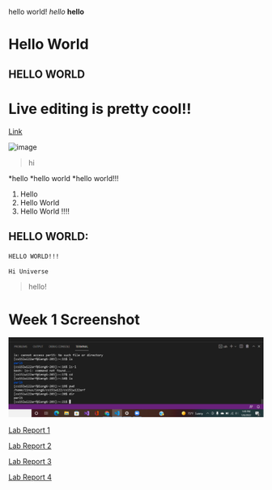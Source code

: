 hello world!
*hello*
**hello**
# Hello World
## HELLO WORLD

# Live editing is pretty cool!!

[Link](https://vickyc0221.github.io/cse15l-lab-reports/)

![image](https://user-images.githubusercontent.com/97704459/149413119-d4b08222-19a8-4c1b-9985-d65e0ced8451.png)


> hi

*hello
*hello world
*hello world!!!

1. Hello
2. Hello World
3. Hello World !!!!

HELLO WORLD:
---
`HELLO WORLD!!!` 


```
Hi Universe

```
> hello!

# Week 1 Screenshot
![Image](img2.png)

[Lab Report 1](https://vickyc0221.github.io/cse15l-lab-reports/lab-report-1-week-2.html)

[Lab Report 2](https://vickyc0221.github.io/cse15l-lab-reports/lab-report-2-week-4.html)

[Lab Report 3](https://vickyc0221.github.io/cse15l-lab-reports/lab-report-3-week-6.html)

[Lab Report 4](https://vickyc0221.github.io/cse15l-lab-reports/lab-report-4-week-8.html)
